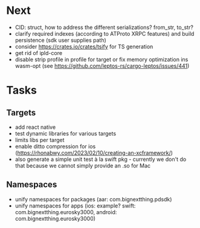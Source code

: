 # Next

- CID: struct, how to address the different serializations? from_str, to_str?
- clarify required indexes (according to ATProto XRPC features) and build persistence (sdk user supplies path)
- consider https://crates.io/crates/tsify for TS generation
- get rid of ipld-core
- disable strip profile in profile for target or fix memory optimization ins wasm-opt (see https://github.com/leptos-rs/cargo-leptos/issues/441)

# Tasks

## Targets

- add react native
- test dynamic libraries for various targets
- limits libs per target
- enable ditto compression for ios (https://rhonabwy.com/2023/02/10/creating-an-xcframework/)
- also generate a simple unit test à la swift pkg - currently we don't do that because we cannot simply provide an .so for Mac

## Namespaces

- unify namespaces for packages (aar: com.bignextthing.pdsdk)
- unify namespaces for apps (ios: example? swift: com.bignextthing.eurosky3000, android: com.bignextthing.eurosky3000)
